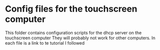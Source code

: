 # Config files for the touchscreen computer

This folder contains configuration scripts for the dhcp server on the touchscreen computer
They will probably not work for other computers. In each file is a link to te tutorial I followed
